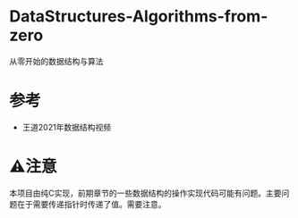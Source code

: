 # DataStructures-Algorithms-from-zero
从零开始的数据结构与算法

# 参考
- 王道2021年数据结构视频



# ⚠注意

本项目由纯C实现，前期章节的一些数据结构的操作实现代码可能有问题。主要问题在于需要传递指针时传递了值。需要注意。